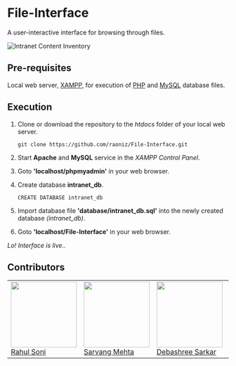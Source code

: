 # File-Interface

A user-interactive interface for browsing through files.

![Intranet Content Inventory](https://axerosolutions.com/assets/custom-images/how-to-build-an-intranet/intranet-content.png "Files")

## Pre-requisites

Local web server, [XAMPP](https://www.apachefriends.org/download.html), for execution of [PHP](php.net/manual/en/intro-whatis.php) and [MySQL](https://www.mysql.com/) database files.

## Execution

1. Clone or download the repository to the *htdocs* folder of your local web server.

      `git clone https://github.com/raoniz/File-Interface.git`
      
2. Start **Apache** and **MySQL** service in the *XAMPP Control Panel*.
3. Goto **'localhost/phpmyadmin'** in your web browser.
4. Create database **intranet_db**.

      `CREATE DATABASE intranet_db`
    
5. Import database file **'database/intranet_db.sql'** into the newly created database *(intranet_db)*.
6. Goto **'localhost/File-Interface'** in your web browser.

*Lo! Interface is live..*

## Contributors

<table>
  <td>
        <a href="https://github.com/raoniz">
            <img src="https://github.com/raoniz.png" height=150px width=150px><br>
            Rahul Soni
        </a>
    </td>
    <td>
        <a href="https://github.com/sarvang008">
            <img src="https://github.com/sarvang008.png" height=150px width=150px><br>
            Sarvang Mehta
        </a>
    </td>
    <td>
        <a href="https://github.com/debashree756">
            <img src="https://github.com/debashree756.png" height=150px width=150px><br>
            Debashree Sarkar
        </a>
    </td>
  <td>
        <a href="https://github.com/shah25">
            <img src="https://github.com/shah25.png" height=150px width=150px><br>
            Kaushal Shah
        </a>
    </td>
</table>
